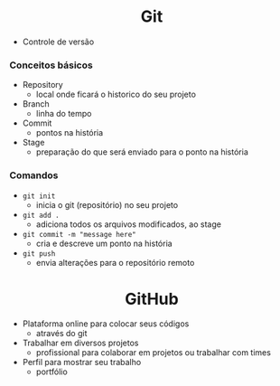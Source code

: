 <h1 align="center">Git</h1>

- Controle de versão

### Conceitos básicos

- Repository
    - local onde ficará o historico do seu projeto
- Branch
    - linha do tempo
- Commit
    - pontos na história
- Stage
    - preparação do que será enviado para o ponto na história

### Comandos

- `git init`
    - inicia o git (repositório) no seu projeto
- `git add .`
    - adiciona todos os arquivos modificados, ao stage
- `git commit -m "message here"`
    -  cria e descreve um ponto na história
- `git push`
    - envia alterações para o repositório remoto

<h1 align="center"> GitHub</h1>

- Plataforma online para colocar seus códigos
    - através do git
- Trabalhar em diversos projetos
    - profissional para colaborar em projetos ou trabalhar com times
- Perfil para mostrar seu trabalho
    - portfólio